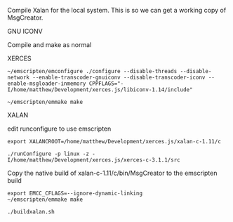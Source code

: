 Compile Xalan for the local system. This is so we can get a working copy of MsgCreator.

GNU ICONV

Compile and make as normal

XERCES

	~/emscripten/emconfigure ./configure --disable-threads --disable-network --enable-transcoder-gnuiconv --disable-transcoder-iconv --enable-msgloader-inmemory CPPFLAGS="-I/home/matthew/Development/xerces.js/libiconv-1.14/include"
	
	~/emscripten/emmake make

XALAN

edit runconfigure to use emscripten

	export XALANCROOT=/home/matthew/Development/xerces.js/xalan-c-1.11/c
	
	./runConfigure -p linux -z -I/home/matthew/Development/xerces.js/xerces-c-3.1.1/src
	
Copy the native build of xalan-c-1.11/c/bin/MsgCreator to the emscripten build

	export EMCC_CFLAGS=--ignore-dynamic-linking
	~/emscripten/emmake make

	./buildxalan.sh
